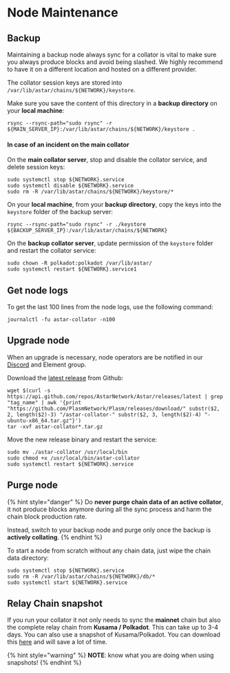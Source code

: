 # Node Maintenance

## Backup

Maintaining a backup node always sync for a collator is vital to make sure you always produce blocks and avoid being slashed. We highly recommend to have it on a different location and hosted on a different provider.

The collator session keys are stored into `/var/lib/astar/chains/${NETWORK}/keystore`.

Make sure you save the content of this directory in  a **backup directory** on your **local machine**:

```
rsync --rsync-path="sudo rsync" -r ${MAIN_SERVER_IP}:/var/lib/astar/chains/${NETWORK}/keystore .
```

#### In case of an incident on the main collator

On the **main collator server**, stop and disable the collator service, and delete session keys:

```
sudo systemctl stop ${NETWORK}.service
sudo systemctl disable ${NETWORK}.service
sudo rm -R /var/lib/astar/chains/${NETWORK}/keystore/*
```

On your **local machine**, from your **backup directory**, copy the keys into the `keystore` folder of the backup server:

```
rsync --rsync-path="sudo rsync" -r ./keystore ${BACKUP_SERVER_IP}:/var/lib/astar/chains/${NETWORK}
```

On the **backup collator server**, update permission of the `keystore` folder and restart the collator service:

```
sudo chown -R polkadot:polkadot /var/lib/astar/
sudo systemctl restart ${NETWORK}.service1
```

## Get node logs

To get the last 100 lines from the node logs, use the following command:

```
journalctl -fu astar-collator -n100
```

## Upgrade node

When an upgrade is necessary, node operators are be notified in our [Discord](https://discord.gg/Z3nC9U4) and Element group.

Download the [latest release](https://github.com/AstarNetwork/Astar/releases/latest) from Github:

```
wget $(curl -s https://api.github.com/repos/AstarNetwork/Astar/releases/latest | grep "tag_name" | awk '{print "https://github.com/PlasmNetwork/Plasm/releases/download/" substr($2, 2, length($2)-3) "/astar-collator-" substr($2, 3, length($2)-4) "-ubuntu-x86_64.tar.gz"}')
tar -xvf astar-collator*.tar.gz
```

Move the new release binary and restart the service:

```
sudo mv ./astar-collator /usr/local/bin
sudo chmod +x /usr/local/bin/astar-collator
sudo systemctl restart ${NETWORK}.service
```

## Purge node

{% hint style="danger" %}
Do **never purge chain data of an active collator**, it not produce blocks anymore during all the sync process and harm the chain block production rate.

Instead, switch to your backup node and purge only once the backup is **actively collating**.
{% endhint %}

To start a node from scratch without any chain data, just wipe the chain data directory:

```
sudo systemctl stop ${NETWORK}.service
sudo rm -R /var/lib/astar/chains/${NETWORK}/db/*
sudo systemctl start ${NETWORK}.service
```

## Relay Chain snapshot

If you run your collator it not only needs to sync the **mainnet** chain but also the complete relay chain from **Kusama / Polkadot**. This can take up to 3-4 days. You can also use a snapshot of Kusama/Polkadot. You can download this [here](https://polkashots.io/) and will save a lot of time.

{% hint style="warning" %}
**NOTE**: know what you are doing when using snapshots!
{% endhint %}
